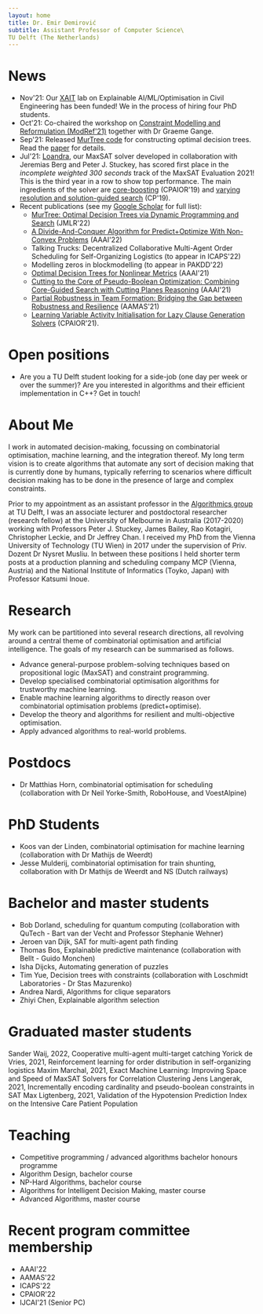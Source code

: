 ```yaml
---
layout: home
title: Dr. Emir Demirović
subtitle: Assistant Professor of Computer Science\
TU Delft (The Netherlands)
---
```


# News

* Nov'21: Our [XAIT](https://www.tudelft.nl/ai/xait-lab?languageSelect=UK&searchCriteria[0][key]=keywords&searchCriteria[0][values][]=XAITLab&searchCriteria[1][key]=Resultsperpage&searchCriteria[1][values][]=50) lab on Explainable AI/ML/Optimisation in Civil Engineering has been funded! We in the process of hiring four PhD students.
* Oct'21: Co-chaired the workshop on [Constraint Modelling and Reformulation (ModRef'21)](https://modref.github.io/ModRef2021.html) together with Dr Graeme Gange.
* Sep'21: Released [MurTree code](https://bitbucket.org/EmirD/murtree) for constructing optimal decision trees. Read the [paper](https://jmlr.org/papers/v23/20-520.html) for details.
* Jul'21: [Loandra](https://github.com/jezberg/loandra), our MaxSAT solver developed in collaboration with Jeremias Berg and Peter J. Stuckey, has scored first place in the _incomplete weighted 300 seconds_ track of the MaxSAT Evaluation 2021! This is the third year in a row to show top performance. The main ingredients of the solver are [core-boosting](https://www.cs.helsinki.fi/u/jezberg/papers/CPAIOR2019_Berg_Demirovic_Stuckey.pdf) (CPAIOR'19) and [varying resolution and solution-guided search](https://link.springer.com/chapter/10.1007/978-3-030-30048-7_11) (CP'19).
* Recent publications (see my [Google Scholar](https://scholar.google.com/citations?user=QUhD6A0AAAAJ) for full list): 
	- [MurTree: Optimal Decision Trees via Dynamic Programming and Search](https://jmlr.org/papers/v23/20-520.html) (JMLR'22)
	- [A Divide-And-Conquer Algorithm for Predict+Optimize With Non-Convex Problems](https://www.aaai.org/AAAI22Papers/AAAI-8296.GulerA.pdf) (AAAI'22)
	- Talking Trucks: Decentralized Collaborative Multi-Agent Order Scheduling for Self-Organizing Logistics (to appear in ICAPS'22)
	- Modelling zeros in blockmodelling (to appear in PAKDD'22)
	- [Optimal Decision Trees for Nonlinear Metrics](https://ojs.aaai.org/index.php/AAAI/article/view/16490) (AAAI'21) 
	- [Cutting to the Core of Pseudo-Boolean Optimization: Combining Core-Guided Search with Cutting Planes Reasoning](https://www.csc.kth.se/~jakobn/research/CuttingToTheCore_AAAI.pdf) (AAAI'21)
	- [Partial Robustness in Team Formation: Bridging the Gap between Robustness and Resilience](https://www.ifaamas.org/Proceedings/aamas2021/pdfs/p1154.pdf) (AAMAS'21)
	- [Learning Variable Activity Initialisation for Lazy Clause Generation Solvers](https://link.springer.com/chapter/10.1007/978-3-030-78230-6_4) (CPAIOR'21).


# Open positions

* Are you a TU Delft student looking for a side-job (one day per week or over the summer)? Are you interested in algorithms and their efficient implementation in C++? Get in touch!

# About Me

I work in automated decision-making, focussing on combinatorial optimisation, machine learning, and the integration thereof. My long term vision is to create algorithms that automate any sort of decision making that is currently done by humans, typically referring to scenarios where difficult decision making has to be done in the presence of large and complex constraints.

Prior to my appointment as an assistant professor in the [Algorithmics group](https://www.tudelft.nl/ewi/over-de-faculteit/afdelingen/software-technology/algorithmics/) at TU Delft, I was an associate lecturer and postdoctoral researcher (research fellow) at the University of Melbourne in Australia (2017-2020) working with Professors Peter J. Stuckey, James Bailey, Rao Kotagiri, Christopher Leckie, and Dr Jeffrey Chan. I received my PhD from the Vienna University of Technology (TU Wien) in 2017 under the supervision of Priv. Dozent Dr Nysret Musliu. In between these positions I held shorter term posts at a production planning and scheduling company MCP (Vienna, Austria) and the National Institute of Informatics (Toyko, Japan) with Professor Katsumi Inoue.

# Research

My work can be partitioned into several research directions, all revolving around a central theme of combinatorial optimisation and artificial intelligence. The goals of my research can be summarised as follows.

* Advance general-purpose problem-solving techniques based on propositional logic (MaxSAT) and constraint programming.
* Develop specialised combinatorial optimisation algorithms for trustworthy machine learning.
* Enable machine learning algorithms to directly reason over combinatorial optimisation problems (predict+optimise).
* Develop the theory and algorithms for resilient and multi-objective optimisation.
* Apply advanced algorithms to real-world problems.

# Postdocs 

* Dr Matthias Horn, combinatorial optimisation for scheduling (collaboration with Dr Neil Yorke-Smith, RoboHouse, and VoestAlpine)

# PhD Students

* Koos van der Linden, combinatorial optimisation for machine learning (collaboration with Dr Mathijs de Weerdt)
* Jesse Mulderij, combinatorial optimisation for train shunting, collaboration with Dr Mathijs de Weerdt and NS (Dutch railways)

# Bachelor and master students

* Bob Dorland, scheduling for quantum computing (collaboration with QuTech - Bart van der Vecht and Professor Stephanie Wehner)
* Jeroen van Dijk, SAT for multi-agent path finding
* Thomas Bos, Explainable predictive maintenance (collaboration with Bellt - Guido Monchen)
* Isha Dijcks, Automating generation of puzzles
* Tim Yue, Decision trees with constraints (collaboration with Loschmidt Laboratories - Dr Stas Mazurenko)
* Andrea Nardi, Algorithms for clique separators
* Zhiyi Chen, Explainable algorithm selection

# Graduated master students

Sander Waij, 2022, Cooperative multi-agent multi-target catching
Yorick de Vries, 2021, Reinforcement learning for order distribution in self-organizing logistics
Maxim Marchal, 2021, Exact Machine Learning: Improving Space and Speed of MaxSAT Solvers for Correlation Clustering
Jens Langerak, 2021, Incrementally encoding cardinality and pseudo-boolean constraints in SAT
Max Ligtenberg, 2021, Validation of the Hypotension Prediction Index on the Intensive Care Patient Population

# Teaching

* Competitive programming / advanced algorithms bachelor honours programme
* Algorithm Design, bachelor course
* NP-Hard Algorithms, bachelor course
* Algorithms for Intelligent Decision Making, master course
* Advanced Algorithms, master course

# Recent program committee membership
* AAAI'22
* AAMAS'22
* ICAPS'22
* CPAIOR'22
* IJCAI'21 (Senior PC)